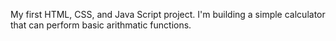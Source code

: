 My first HTML, CSS, and Java Script project.  I'm building a simple calculator that can perform basic arithmatic functions.  

